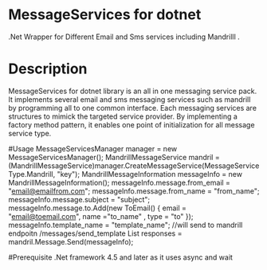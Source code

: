 # MessageServices  for dotnet
.Net Wrapper for Different Email and Sms services including Mandrilll . 

# Description
MessageServices for dotnet library is an all in one messaging service pack. It implements several email and sms messaging services such as mandrill by programming all to one common interface. Each messaging services are structures to mimick the targeted service provider. By implementing a factory method pattern, it enables one point of initialization for all message service type.

#Usage
MessageServicesManager manager = new MessageServicesManager();
            MandrillMessageService mandril = (MandrillMessageService)manager.CreateMessageService(MessageServiceType.Mandrill, "key");
            MandrillMessageInformation messageInfo = new MandrillMessageInformation();
            messageInfo.message.from_email = "email@emailfrom.com";
            messageInfo.message.from_name = "from_name";
            messageInfo.message.subject = "subject";
            messageInfo.message.to.Add(new ToEmail() { email = "email@toemail.com", name ="to_name" , type = "to" });
            messageInfo.template_name = "template_name"; //will send to mandrill endpoitn /messages/send_template
            List<Response> responses = mandril.Message.Send(messageInfo);
            
            
#Prerequisite
.Net framework 4.5 and later as it uses async and wait
